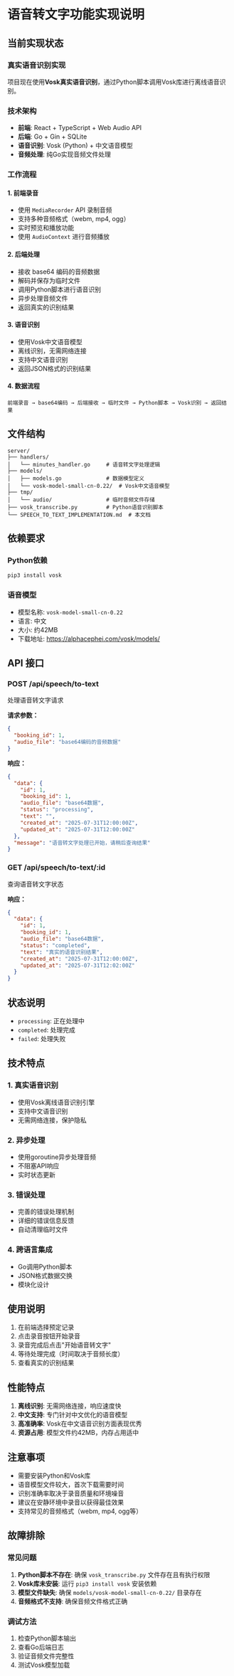 # 语音转文字功能实现说明

## 当前实现状态

### 真实语音识别实现
项目现在使用**Vosk真实语音识别**，通过Python脚本调用Vosk库进行离线语音识别。

### 技术架构
- **前端**: React + TypeScript + Web Audio API
- **后端**: Go + Gin + SQLite
- **语音识别**: Vosk (Python) + 中文语音模型
- **音频处理**: 纯Go实现音频文件处理

### 工作流程
#### 1. 前端录音
- 使用 `MediaRecorder` API 录制音频
- 支持多种音频格式（webm, mp4, ogg）
- 实时预览和播放功能
- 使用 `AudioContext` 进行音频播放

#### 2. 后端处理
- 接收 base64 编码的音频数据
- 解码并保存为临时文件
- 调用Python脚本进行语音识别
- 异步处理音频文件
- 返回真实的识别结果

#### 3. 语音识别
- 使用Vosk中文语音模型
- 离线识别，无需网络连接
- 支持中文语音识别
- 返回JSON格式的识别结果

#### 4. 数据流程
```
前端录音 → base64编码 → 后端接收 → 临时文件 → Python脚本 → Vosk识别 → 返回结果
```

## 文件结构

```
server/
├── handlers/
│   └── minutes_handler.go     # 语音转文字处理逻辑
├── models/
│   ├── models.go              # 数据模型定义
│   └── vosk-model-small-cn-0.22/  # Vosk中文语音模型
├── tmp/
│   └── audio/                 # 临时音频文件存储
├── vosk_transcribe.py         # Python语音识别脚本
└── SPEECH_TO_TEXT_IMPLEMENTATION.md  # 本文档
```

## 依赖要求

### Python依赖
```bash
pip3 install vosk
```

### 语音模型
- 模型名称: `vosk-model-small-cn-0.22`
- 语言: 中文
- 大小: 约42MB
- 下载地址: https://alphacephei.com/vosk/models/

## API 接口

### POST /api/speech/to-text
处理语音转文字请求

**请求参数：**
```json
{
  "booking_id": 1,
  "audio_file": "base64编码的音频数据"
}
```

**响应：**
```json
{
  "data": {
    "id": 1,
    "booking_id": 1,
    "audio_file": "base64数据",
    "status": "processing",
    "text": "",
    "created_at": "2025-07-31T12:00:00Z",
    "updated_at": "2025-07-31T12:00:00Z"
  },
  "message": "语音转文字处理已开始，请稍后查询结果"
}
```

### GET /api/speech/to-text/:id
查询语音转文字状态

**响应：**
```json
{
  "data": {
    "id": 1,
    "booking_id": 1,
    "audio_file": "base64数据",
    "status": "completed",
    "text": "真实的语音识别结果",
    "created_at": "2025-07-31T12:00:00Z",
    "updated_at": "2025-07-31T12:02:00Z"
  }
}
```

## 状态说明

- `processing`: 正在处理中
- `completed`: 处理完成
- `failed`: 处理失败

## 技术特点

### 1. 真实语音识别
- 使用Vosk离线语音识别引擎
- 支持中文语音识别
- 无需网络连接，保护隐私

### 2. 异步处理
- 使用goroutine异步处理音频
- 不阻塞API响应
- 实时状态更新

### 3. 错误处理
- 完善的错误处理机制
- 详细的错误信息反馈
- 自动清理临时文件

### 4. 跨语言集成
- Go调用Python脚本
- JSON格式数据交换
- 模块化设计

## 使用说明

1. 在前端选择预定记录
2. 点击录音按钮开始录音
3. 录音完成后点击"开始语音转文字"
4. 等待处理完成（时间取决于音频长度）
5. 查看真实的识别结果

## 性能特点

1. **离线识别**: 无需网络连接，响应速度快
2. **中文支持**: 专门针对中文优化的语音模型
3. **高准确率**: Vosk在中文语音识别方面表现优秀
4. **资源占用**: 模型文件约42MB，内存占用适中

## 注意事项

- 需要安装Python和Vosk库
- 语音模型文件较大，首次下载需要时间
- 识别准确率取决于录音质量和环境噪音
- 建议在安静环境中录音以获得最佳效果
- 支持常见的音频格式（webm, mp4, ogg等）

## 故障排除

### 常见问题
1. **Python脚本不存在**: 确保 `vosk_transcribe.py` 文件存在且有执行权限
2. **Vosk库未安装**: 运行 `pip3 install vosk` 安装依赖
3. **模型文件缺失**: 确保 `models/vosk-model-small-cn-0.22/` 目录存在
4. **音频格式不支持**: 确保音频文件格式正确

### 调试方法
1. 检查Python脚本输出
2. 查看Go后端日志
3. 验证音频文件完整性
4. 测试Vosk模型加载 